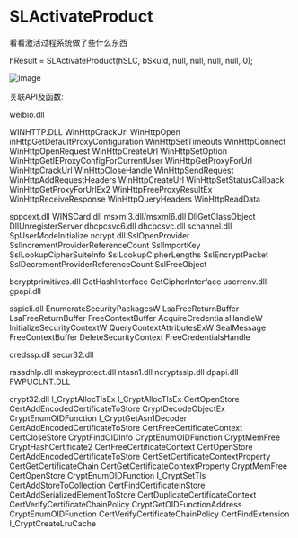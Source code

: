 # SLActivateProduct

看看激活过程系统做了些什么东西

hResult = SLActivateProduct(hSLC, bSkuId, null, null, null, null, 0);

![image](https://github.com/laomms/SLActivateProduct/blob/master/22.png)

关联API及函数:

weibio.dll

WINHTTP.DLL    WinHttpCrackUrl   WinHttpOpen inHttpGetDefaultProxyConfiguration WinHttpSetTimeouts  WinHttpConnect WinHttpOpenRequest  WinHttpCreateUrl  WinHttpSetOption  WinHttpGetIEProxyConfigForCurrentUser
               WinHttpGetProxyForUrl  WinHttpCrackUrl  WinHttpCloseHandle  WinHttpSendRequest  WinHttpAddRequestHeaders   WinHttpCreateUrl   WinHttpSetStatusCallback  WinHttpGetProxyForUrlEx2  WinHttpFreeProxyResultEx
               WinHttpReceiveResponse  WinHttpQueryHeaders  WinHttpReadData  

sppcext.dll
WINSCard.dll
msxml3.dll/msxml6.dll            DllGetClassObject   DllUnregisterServer 
dhcpcsvc6.dll
dhcpcsvc.dll
schannel.dll    SpUserModeInitialize
ncrypt.dll     SslOpenProvider  SslIncrementProviderReferenceCount   SslImportKey  SslLookupCipherSuiteInfo  SslLookupCipherLengths  SslEncryptPacket  SslDecrementProviderReferenceCount SslFreeObject



bcryptprimitives.dll    GetHashInterface  GetCipherInterface 
userrenv.dll
gpapi.dll


sspicli.dll    EnumerateSecurityPackagesW   LsaFreeReturnBuffer   LsaFreeReturnBuffer FreeContextBuffer AcquireCredentialsHandleW   InitializeSecurityContextW   QueryContextAttributesExW  SealMessage FreeContextBuffer  DeleteSecurityContext 
               FreeCredentialsHandle 

credssp.dll
secur32.dll

rasadhlp.dll
mskeyprotect.dll
ntasn1.dll
ncryptsslp.dll
dpapi.dll
FWPUCLNT.DLL

crypt32.dll     I_CryptAllocTlsEx   I_CryptAllocTlsEx  CertOpenStore CertAddEncodedCertificateToStore  CryptDecodeObjectEx  CryptEnumOIDFunction I_CryptGetAsn1Decoder  CertAddEncodedCertificateToStore CertFreeCertificateContext 
                CertCloseStore CryptFindOIDInfo CryptEnumOIDFunction  CryptMemFree   CryptHashCertificate2  CertFreeCertificateContext CertOpenStore  CertAddEncodedCertificateToStore  CertSetCertificateContextProperty CertGetCertificateChain
                CertGetCertificateContextProperty CryptMemFree CertOpenStore CryptEnumOIDFunction I_CryptSetTls CertAddStoreToCollection CertFindCertificateInStore  CertAddSerializedElementToStore  CertDuplicateCertificateContext  
                CertVerifyCertificateChainPolicy  CryptGetOIDFunctionAddress CryptEnumOIDFunction CertVerifyCertificateChainPolicy CertFindExtension  I_CryptCreateLruCache  
